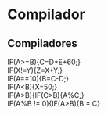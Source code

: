 # Compilador

## Compiladores

IF(A>=B){C=D*E+60;} <br>
IF(X!=Y){Z=X+Y;} <br>
IF(A==10){B=C-D;} <br>
IF(A<B){X=50;} <br>
IF(A>B){IF(C>B){A%C;} <br>
IF(A%B != 0){IF(A>B){B = C} <br>
